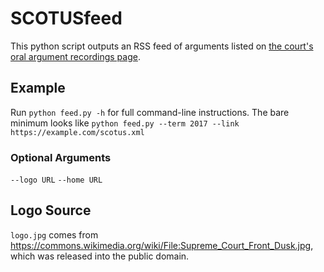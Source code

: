 # SCOTUSfeed

This python script outputs an RSS feed of arguments listed on [the court's oral argument recordings page](https://www.supremecourt.gov/oral_arguments/oral_arguments.aspx).

## Example

Run `python feed.py -h` for full command-line instructions. The bare minimum looks like `python feed.py --term 2017 --link https://example.com/scotus.xml`

### Optional Arguments

`--logo URL`
`--home URL`

## Logo Source

`logo.jpg` comes from <https://commons.wikimedia.org/wiki/File:Supreme_Court_Front_Dusk.jpg>, which was released into the public domain.
